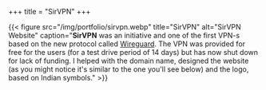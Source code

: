 +++
title = "SirVPN"
+++

{{< figure src="/img/portfolio/sirvpn.webp" title="SirVPN" alt="SirVPN Website" caption="**SirVPN** was an initiative and one of the first VPN-s based on the new protocol called [Wireguard](https://www.wireguard.com/). The VPN was provided for free for the users (for a test drive period of 14 days) but has now shut down for lack of funding. I helped with the domain name, designed the website (as you might notice it's similar to the one you'll see below) and the logo, based on Indian symbols." >}}
